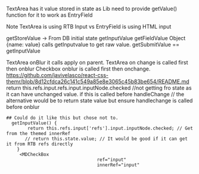 TextArea has it value stored in state as Lib need to provide getValue() function for it to work as EntryField

Note TextArea is using RTB Input vs EntryField is using HTML input

getStoreValue -> From DB initial state
getInputValue
getFieldValue Object {name: value} calls getInputvalue to get raw value.
getSubmitValue == getInputValue

TextArea onBlur it calls apply on parent.
TextArea on change is called first then onblur
Checkbox
onblur is called first then onchange.
https://github.com/javivelasco/react-css-themr/blob/8d12cfdca26c141c549a85e8e3065c45b83be654/README.md
return this.refs.input.refs.input.inputNode.checked
//not getting fro state as it can have unchanged value. if this is called before handleChange
// the alternative would be to return state value but ensure handlechange is called before onblur

    ## Could do it like this but chose not to.
      getInputValue() {
            return this.refs.input['refs'].input.inputNode.checked; // Get from the themed innerRef
           // return this.state.value; // It would be good if it can get it from RTB refs directly
        }
         <MDCheckBox
                                      ref="input"
                                      innerRef="input"
